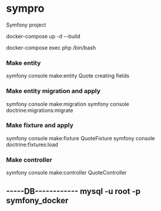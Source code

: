 # sympro

Symfony project

docker-compose up -d --build

docker-compose exec php /bin/bash

### Make entity

symfony console make:entity Quote creating fields

### Make entity migration and apply

symfony console make:migration symfony console doctrine:migrations:migrate

### Make fixture and apply

symfony console make:fixture QuoteFixture symfony console doctrine:fixtures:load

### Make controller

symfony console make:controller QuoteController

-----DB------------ mysql -u root -p symfony_docker
-------------------